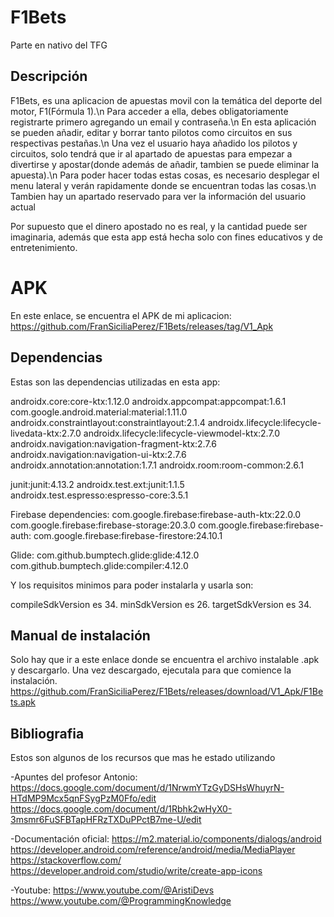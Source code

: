 # F1Bets
Parte en nativo del TFG


## Descripción
F1Bets, es una aplicacion de apuestas movil con la temática del deporte del motor, F1(Fórmula 1).\n
Para acceder a ella, debes obligatoriamente registrarte primero agregando un email y contraseña.\n
En esta aplicación se pueden añadir, editar y borrar tanto pilotos como circuitos en sus respectivas pestañas.\n
Una vez el usuario haya añadido los pilotos y circuitos, solo tendrá que ir al apartado de apuestas para empezar a divertirse y apostar(donde además de añadir, tambien se puede eliminar la apuesta).\n
Para poder hacer todas estas cosas, es necesario desplegar el menu lateral y verán rapidamente donde se encuentran todas las cosas.\n
Tambien hay un apartado reservado para ver la información del usuario actual

Por supuesto que el dinero apostado no es real, y la cantidad puede ser imaginaria, además que esta app está hecha solo con fines educativos y de entretenimiento.

# APK
En este enlace, se encuentra el APK de mi aplicacion:
https://github.com/FranSiciliaPerez/F1Bets/releases/tag/V1_Apk
## Dependencias
Estas son las dependencias utilizadas en esta app:

androidx.core:core-ktx:1.12.0
androidx.appcompat:appcompat:1.6.1
com.google.android.material:material:1.11.0
androidx.constraintlayout:constraintlayout:2.1.4
androidx.lifecycle:lifecycle-livedata-ktx:2.7.0
androidx.lifecycle:lifecycle-viewmodel-ktx:2.7.0
androidx.navigation:navigation-fragment-ktx:2.7.6
androidx.navigation:navigation-ui-ktx:2.7.6
androidx.annotation:annotation:1.7.1
androidx.room:room-common:2.6.1

junit:junit:4.13.2
androidx.test.ext:junit:1.1.5
androidx.test.espresso:espresso-core:3.5.1

Firebase dependencies:
com.google.firebase:firebase-auth-ktx:22.0.0
com.google.firebase:firebase-storage:20.3.0
com.google.firebase:firebase-auth:
com.google.firebase:firebase-firestore:24.10.1

Glide:
com.github.bumptech.glide:glide:4.12.0
com.github.bumptech.glide:compiler:4.12.0

Y los requisitos minimos para poder instalarla y usarla son:

compileSdkVersion es 34.
minSdkVersion es 26.
targetSdkVersion es 34.

## Manual de instalación
Solo hay que ir a este enlace donde se encuentra el archivo instalable .apk y descargarlo.
Una vez descargado, ejecutala para que comience la instalación.
https://github.com/FranSiciliaPerez/F1Bets/releases/download/V1_Apk/F1Bets.apk

## Bibliografia
Estos son algunos de los recursos que mas he estado utilizando

-Apuntes del profesor Antonio:
https://docs.google.com/document/d/1NrwmYTzGyDSHsWhuyrN-HTdMP9Mcx5qnFSygPzM0Ffo/edit
https://docs.google.com/document/d/1Rbhk2wHyX0-3msmr6FuSFBTapHFRzTXDuPPctB7me-U/edit

-Documentación oficial:
https://m2.material.io/components/dialogs/android
https://developer.android.com/reference/android/media/MediaPlayer
https://stackoverflow.com/
https://developer.android.com/studio/write/create-app-icons

-Youtube:
https://www.youtube.com/@AristiDevs
https://www.youtube.com/@ProgrammingKnowledge